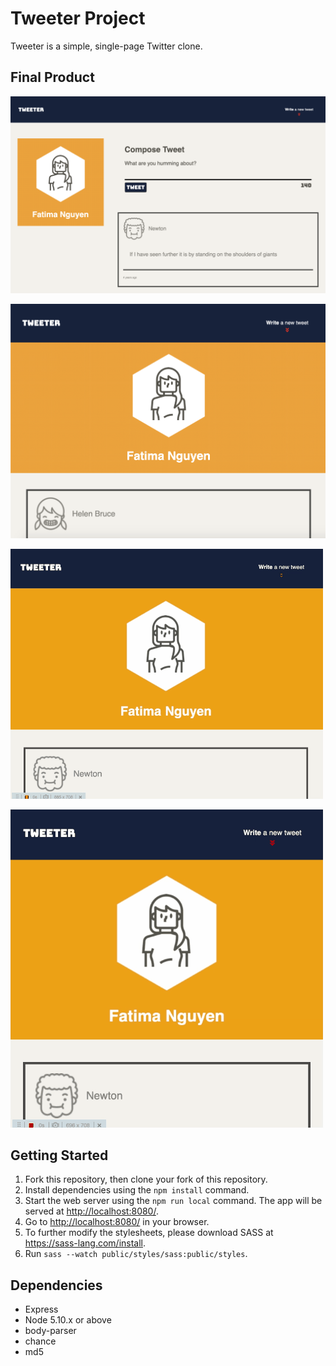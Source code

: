 # Tweeter Project

Tweeter is a simple, single-page Twitter clone.

## Final Product
!["Homepage screenshot(desktop size)"](https://github.com/fatimanguyen2/tweeter/blob/master/docs/homepage-desktop-view.png)

!["Homepage screenshot(mobile and tablet size)"](https://github.com/fatimanguyen2/tweeter/blob/master/docs/homepage-mobile-view.png)

!["Toggle button to access new tweet section gif"](https://github.com/fatimanguyen2/tweeter/blob/master/docs/new-tweet-toggle.gif)

!["Back to top button gif"](https://github.com/fatimanguyen2/tweeter/blob/master/docs/scroll-button.gif)

## Getting Started

1. Fork this repository, then clone your fork of this repository.
2. Install dependencies using the `npm install` command.
3. Start the web server using the `npm run local` command. The app will be served at <http://localhost:8080/>.
4. Go to <http://localhost:8080/> in your browser.
5. To further modify the stylesheets, please download SASS at https://sass-lang.com/install.
6. Run `sass --watch public/styles/sass:public/styles`.


## Dependencies

- Express
- Node 5.10.x or above
- body-parser
- chance
- md5
